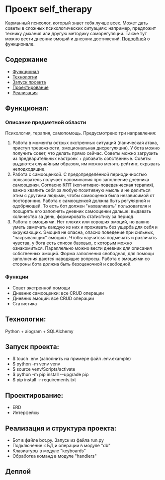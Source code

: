 # Проект self_therapy
Карманный психолог, который знает тебя лучше всех. Может дать советы в сложных психологических ситуациях: например, предложит технику дыхания или другую методику саморегуляции. Также тут можно вести дневник эмоций и дневник достижений.
[Подробней](#функционал) о функционале.

## Содержание
- [Функционал](#функционал)
- [Технологии](#технологии)
- [Запуск проекта](#запуск-проекта)
- [Проектирование](#проектирование)
- [Реализация](#реализация)

## Функционал:
### Описание предметной области
Психология, терапия, самопомощь. Предусмотрено три направления:  
1. Работа в моменты острых экстренных ситуаций (паническая атака, приступ тревожности, эмоциональная дисрегуляция). У бота можно получить совет, что делать прямо сейчас. Советы можно загрузить из предварительных настроек + добавить собственные. Советы выдаются случайным образом, им можно менять рейтинг, скрывать неподходящие. 
2. Работа с самооценкой. С предопределённой периодичностью пользователь получает напоминания про заполнение дневника самооценки. Согласно КПТ (когнитивно-поведенческая терапия), важно хвалить себя за любую позитивную мысль и не делиться этим с другими людьми, чтобы самооценка была независимой от посторонних. Работа с самооценкой должна быть регулярной и одобряющей. То есть бот должен "нахваливать" пользователя и поощрять его заполнять дневник самооценки дальше: выдавать количество за день, формировать статистику за период. 
3. Работа с эмоциями. Нет плохих или хороших эмоций, но важно уметь замечать каждую из них и проживать без ущерба для себя и окружающих. Эмоция не опасна, опасно поведение при сильных, "накрывающих" эмоциях. Чтобы научитсья подмечать и различать чувства, у бота есть список базовых, с которым можно ознакомиться. Параллельно можно вести дневник для описания собственных эмоций. Форма заполнения свободная, для помощи заполнения даются наводящие вопросы. Работа с эмоциями со стороны бота должна быть безоценочной и свободной.

### Функции
- Совет экстренной помощи
- Дневник самооценки: все CRUD операции
- Дневник эмоций: все CRUD операции
- Статистика  


## Технологии:
Python + aiogram + SQLAlchemy


## Запуск проекта:
- $ touch .env (заполнить на примере файл .env.example)
- $ python -m venv venv
- $ source venv/Scripts/activate
- $ python -m pip install --upgrade pip
- $ pip install -r requirements.txt


## Проектирование:

- ERD
- Интерфейсы



## Реализация и структура проекта:
- Бот в файле bot.py. Запуск из файла run.py
- Подключение к БД и операции в модуле "db"
- Клавиатуры в модуле "keyboards"
- Обработка команд в модуле "handlers" 

## Деплой

